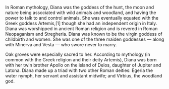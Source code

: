 


  In Roman mythology, Diana was the goddess of the hunt, the moon and nature being associated with wild animals and woodland, and having the power to talk to and control animals. She was eventually equated with the Greek goddess Artemis,[1] though she had an independent origin in Italy. Diana was worshipped in ancient Roman religion and is revered in Roman Neopaganism and Stregheria. Diana was known to be the virgin goddess of childbirth and women. She was one of the three maiden goddesses — along with Minerva and Vesta — who swore never to marry.

Oak groves were especially sacred to her. According to mythology (in common with the Greek religion and their deity Artemis), Diana was born with her twin brother Apollo on the island of Delos, daughter of Jupiter and Latona. Diana made up a triad with two other Roman deities: Egeria the water nymph, her servant and assistant midwife; and Virbius, the woodland god.